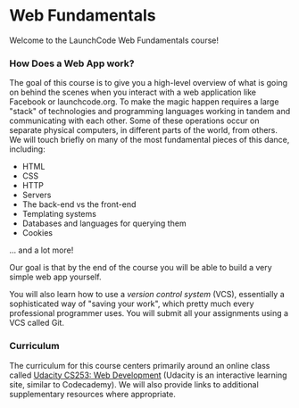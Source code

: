 # Web Fundamentals

Welcome to the LaunchCode Web Fundamentals course!

### How Does a Web App work?

The goal of this course is to give you a high-level overview of what is going on behind the scenes when you interact with a web application like Facebook or launchcode.org. To make the magic happen requires a large "stack" of technologies and programming languages working in tandem and communicating with each other. Some of these operations occur on separate physical computers, in different parts of the world, from others. We will touch briefly on many of the most fundamental pieces of this dance, including:

* HTML
* CSS
* HTTP
* Servers
* The back-end vs the front-end
* Templating systems 
* Databases and languages for querying them
* Cookies

... and a lot more! 

Our goal is that by the end of the course you will be able to build a very simple web app yourself.

You will also learn how to use a *version control system* (VCS), essentially a sophisticated way of "saving your work", which pretty much every professional programmer uses. You will submit all your assignments using a VCS called Git.

### Curriculum

The curriculum for this course centers primarily around an online class called [Udacity CS253: Web Development][udacity-course] (Udacity is an interactive learning site, similar to Codecademy). We will also provide links to additional supplementary resources where appropriate.


[udacity-course]: https://www.udacity.com/course/web-development--cs253






